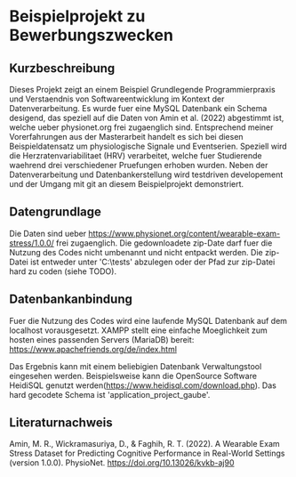 # Beispielprojekt zu Bewerbungszwecken

## Kurzbeschreibung
Dieses Projekt zeigt an einem Beispiel Grundlegende Programmierpraxis und Verstaendnis von Softwareentwicklung im Kontext der Datenverarbeitung.
Es wurde fuer eine MySQL Datenbank ein Schema desigend, das speziell auf die Daten von Amin et al. (2022) abgestimmt ist, welche ueber physionet.org frei zugaenglich sind.
Entsprechend meiner Vorerfahrungen aus der Masterarbeit handelt es sich bei diesen Beispieldatensatz um physiologische Signale und Eventserien. Speziell wird die Herzratenvariabilitaet (HRV) verarbeitet, welche fuer Studierende waehrend drei verschiedener Pruefungen erhoben wurden.
Neben der Datenverarbeitung und Datenbankerstellung wird testdriven developement und der Umgang mit git an diesem Beispielprojekt demonstriert.

## Datengrundlage
Die Daten sind ueber https://www.physionet.org/content/wearable-exam-stress/1.0.0/ frei zugaenglich. Die gedownloadete zip-Date darf fuer die Nutzung des Codes nicht umbenannt und nicht entpackt werden. 
Die zip-Datei ist entweder unter 'C:\tests' abzulegen oder der Pfad zur zip-Datei hard zu coden (siehe TODO).

## Datenbankanbindung
Fuer die Nutzung des Codes wird eine laufende MySQL Datenbank auf dem localhost vorausgesetzt. XAMPP stellt eine einfache Moeglichkeit zum hosten eines passenden Servers (MariaDB) bereit: https://www.apachefriends.org/de/index.html

Das Ergebnis kann mit einem beliebigien Datenbank Verwaltungstool eingesehen werden. Beispielsweise kann die OpenSource Software HeidiSQL genutzt werden(https://www.heidisql.com/download.php). Das hard gecodete Schema ist 'application_project_gaube'.


## Literaturnachweis
Amin, M. R., Wickramasuriya, D., & Faghih, R. T. (2022). A Wearable Exam Stress Dataset for Predicting Cognitive Performance in Real-World Settings (version 1.0.0). PhysioNet. https://doi.org/10.13026/kvkb-aj90